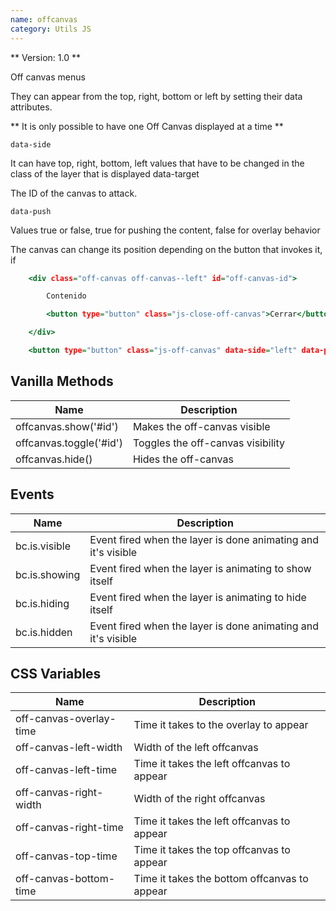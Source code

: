 ```yaml
---
name: offcanvas
category: Utils JS
---
```


** Version: 1.0 **

Off canvas menus

They can appear from the top, right, bottom or left by setting their data attributes.

** It is only possible to have one Off Canvas displayed at a time **

    data-side

It can have top, right, bottom, left values that have to be changed in the class of the layer that is displayed
data-target

The ID of the canvas to attack.

    data-push

Values true or false, true for pushing the content, false for overlay behavior

The canvas can change its position depending on the button that invokes it, if

```canvas.html
	<div class="off-canvas off-canvas--left" id="off-canvas-id">

		Contenido

		<button type="button" class="js-close-off-canvas">Cerrar</button>

	</div>

	<button type="button" class="js-off-canvas" data-side="left" data-push="false" data-target="#off-canvas-id">Left!</button>

```

## Vanilla Methods

| Name                    | Description                       |
| ----------------------- | --------------------------------- |
| offcanvas.show('#id')   | Makes the off-canvas visible      |
| offcanvas.toggle('#id') | Toggles the off-canvas visibility |
| offcanvas.hide()        | Hides the off-canvas              |

## Events

| Name          | Description                                                   |
| ------------- | ------------------------------------------------------------- |
| bc.is.visible | Event fired when the layer is done animating and it's visible |
| bc.is.showing | Event fired when the layer is animating to show itself        |
| bc.is.hiding  | Event fired when the layer is animating to hide itself        |
| bc.is.hidden  | Event fired when the layer is done animating and it's visible |

## CSS Variables

| Name                    | Description                                  |
| ----------------------- | -------------------------------------------- |
| off-canvas-overlay-time | Time it takes to the overlay to appear       |
| off-canvas-left-width   | Width of the left offcanvas                  |
| off-canvas-left-time    | Time it takes the left offcanvas to appear   |
| off-canvas-right-width  | Width of the right offcanvas                 |
| off-canvas-right-time   | Time it takes the left offcanvas to appear   |
| off-canvas-top-time     | Time it takes the top offcanvas to appear    |
| off-canvas-bottom-time  | Time it takes the bottom offcanvas to appear |
